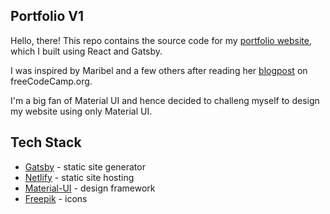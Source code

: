 ## Portfolio V1

Hello, there! This repo contains the source code for my [portfolio website](https://www.shreeshnayak.com/), which I built using React and Gatsby.

I was inspired by Maribel and a few others after reading her [blogpost](https://www.freecodecamp.org/news/how-i-made-my-portfolio-website-blazing-fast-with-gatsby-82ccddc2f671/) on freeCodeCamp.org.  

I'm a big fan of Material UI and hence decided to challeng myself to design my website using only Material UI.

## Tech Stack
- [Gatsby](https://gatsbyjs.org/) - static site generator
- [Netlify](https://www.netlify.com/) - static site hosting
- [Material-UI](https://material-ui.com/) - design framework
- [Freepik](https://www.flaticon.com/authors/freepik) - icons
